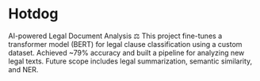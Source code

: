 # Hotdog
AI-powered Legal Document Analysis ⚖️ This project fine-tunes a transformer model (BERT) for legal clause classification using a custom dataset. Achieved ~79% accuracy and built a pipeline for analyzing new legal texts. Future scope includes legal summarization, semantic similarity, and NER.
